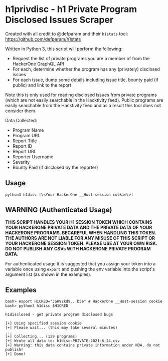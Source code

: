 
# h1privdisc - h1 Private Program Disclosed Issues Scraper
Created with all credit to @defparam and their `h1stats` tool: https://github.com/defparam/h1stats

Written in Python 3, this script will perform the following:

 - Request the list of private programs you are a member of from the HackerOne GraphQL API
 - For each, determine whether the program has any (privately) disclosed issues
 - For each issue, dump some details including issue title, bounty paid (if public) and link to the report

Note this is only used for reading disclosed issues from private programs (which are not easily searchable in the Hacktivity feed). Public programs are easily searchable from the Hacktivity feed and as a result this tool does not consider them.

Data Collected:
 - Program Name
 - Program URL
 - Report Title
 - Report ID
 - Report URL
 - Reporter Username
 - Severity
 - Bounty Paid (if disclosed by the reporter)

## Usage

```
python3 h1disc [\<Your HackerOne __Host-session cookie\>]
```

## WARNING (Authenticated Usage)
**THIS SCRIPT HANDLES YOUR H1 SESSION TOKEN WHICH CONTAINS YOUR HACKERONE PRIVATE DATA AND THE PRIVATE DATA OF YOUR HACKERONE PROGRAMS. BECAREFUL WHEN HANDLING THIS TOKEN. THE AUTHORS ARE NOT LIABLE FOR ANY MISUSE OF THIS SCRIPT OR YOUR HACKERONE SESSION TOKEN. PLEASE USE AT YOUR OWN RISK. DO NOT PUBLISH ANY CSVs WITH HACKERONE PRIVATE PROGRAM DATA.**

For authenticated usage It is suggested that you assign your token into a variable once using `export` and pushing the env variable into the script's argument list (as shown in the examples).


## Examples
```
bash> export H1CRED="JGH92kd9...b5e" # HackerOne __Host-session cookie 
bash> python3 h1disc $H1CRED

h1disclosed - get private program disclosed bugs

[+] Using specified session cookie
[+] Please wait... (this may take several minutes)
...
[+] Collecting... (129 programs)
[+] Wrote all data to: h1disc-PRIVATE-2021-6-24.csv
[+] Warning: this data contains private information under NDA, do not publish!
[+] Done!
```


